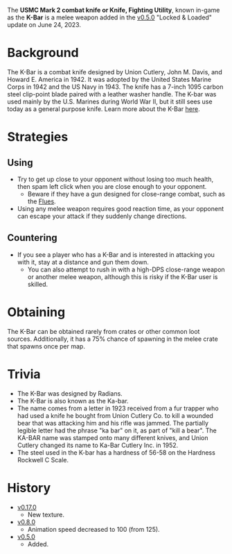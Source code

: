 The **USMC Mark 2 combat knife or Knife, Fighting Utility**, known in-game as the **K-Bar** is a melee weapon added in the [v0.5.0](https://github.com/HasangerGames/suroi/releases/tag/v0.5.0) "Locked & Loaded" update on June 24, 2023.

# Background

The K-Bar is a combat knife designed by Union Cutlery, John M. Davis, and Howard E. America in 1942. It was adopted by the United States Marine Corps in 1942 and the US Navy in 1943. The knife has a 7-inch 1095 carbon steel clip-point blade paired with a leather washer handle. The K-bar was used mainly by the U.S. Marines during World War II, but it still sees use today as a general purpose knife. Learn more about the K-Bar [here](https://en.wikipedia.org/wiki/Ka-Bar).

# Strategies

## Using

- Try to get up close to your opponent without losing too much health, then spam left click when you are close enough to your opponent.
  - Beware if they have a gun designed for close-range combat, such as the [Flues](/weapons/guns/flues).
- Using any melee weapon requires good reaction time, as your opponent can escape your attack if they suddenly change directions.

## Countering

- If you see a player who has a K-Bar and is interested in attacking you with it, stay at a distance and gun them down.
  - You can also attempt to rush in with a high-DPS close-range weapon or another melee weapon, although this is risky if the K-Bar user is skilled.

# Obtaining

The K-Bar can be obtained rarely from crates or other common loot sources. Additionally, it has a 75% chance of spawning in the melee crate that spawns once per map.

# Trivia

- The K-Bar was designed by Radians.
- The K-Bar is also known as the Ka-bar.
- The name comes from a letter in 1923 received from a fur trapper who had used a knife he bought from Union Cutlery Co. to kill a wounded bear that was attacking him and his rifle was jammed. The partially legible letter had the phrase "ka bar" on it, as part of "kill a bear". The KA-BAR name was stamped onto many different knives, and Union Cutlery changed its name to Ka-Bar Cutlery Inc. in 1952.
- The steel used in the K-bar has a hardness of 56-58 on the Hardness Rockwell C Scale.

# History

- [v0.17.0](https://github.com/HasangerGames/suroi/releases/tag/v0.17.0)
  - New texture.
- [v0.8.0](https://github.com/HasangerGames/suroi/releases/tag/v0.8.0)
  - Animation speed decreased to 100 (from 125).
- [v0.5.0](https://github.com/HasangerGames/suroi/releases/tag/v0.5.0)
  - Added.
